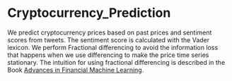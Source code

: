 # Cryptocurrency_Prediction

We predict cryptocurrency prices based on past prices and sentiment scores from tweets. The sentiment score is calculated with the Vader lexicon. We perform Fractional differencing to avoid the information loss that happens when we use differencing to make the price time series stationary. The intuition for using fractional differencing is described in the Book [Advances in Financial Machine Learning](https://lesen.amazon.de/kp/embed?preview=newtab&linkCode=kpe&ref_=cm_sw_r_kb_dp_wLk0FbAJE9SSA&asin=B079KLDW21&reshareId=06D1DT59VSRSZ9KHGRDW&reshareChannel=system).
